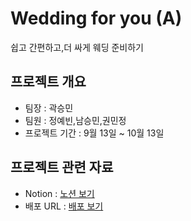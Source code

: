 # Wedding for you (A)

쉽고 간편하고,더 싸게 웨딩 준비하기

## 프로젝트 개요

- 팀장 : 곽승민
- 팀원 : 정예빈,남승민,권민정
- 프로젝트 기간 : 9월 13일 ~ 10월 13일

## 프로젝트 관련 자료

- Notion : [노션 보기](https://www.notion.so/f9de886d77a04c1ebe008536917350ec?v=1329b8c0405a4ac5846f31f0bd25b837&pvs=4)
- 배포 URL : [배포 보기](https://weddingforyou.vercel.app/)